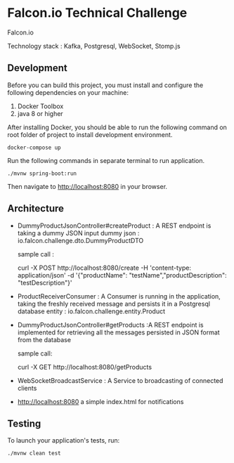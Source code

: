 # Falcon.io Technical Challenge
Falcon.io

Technology stack : Kafka, Postgresql, WebSocket, Stomp.js
## Development

Before you can build this project, you must install and configure the following dependencies on your machine:

1. Docker Toolbox
2. java 8 or higher

After installing Docker, you should be able to run the following command on root folder of project to install development environment.


    docker-compose up

Run the following commands in separate terminal to run application.

    ./mvnw spring-boot:run

Then navigate to [http://localhost:8080](http://localhost:8080) in your browser.

## Architecture 
* DummyProductJsonController#createProduct : A REST endpoint is taking a dummy JSON input 
  dummy json : io.falcon.challenge.dto.DummyProductDTO
  
  sample call : 


    curl -X POST http://localhost:8080/create -H 'content-type: application/json' -d '{"productName": "testName","productDescription": "testDescription"}'

* ProductReceiverConsumer : A Consumer is running in the application, taking the freshly received message and persists it in a Postgresql database
  entity : io.falcon.challenge.entity.Product
    
* DummyProductJsonController#getProducts :A REST endpoint is implemented for retrieving all the messages persisted in JSON format from the database
   
   sample call: 


    curl -X GET http://localhost:8080/getProducts

* WebSocketBroadcastService : A Service to broadcasting of connected clients
* [http://localhost:8080](http://localhost:8080) a simple index.html for notifications

## Testing

To launch your application's tests, run:

    ./mvnw clean test

